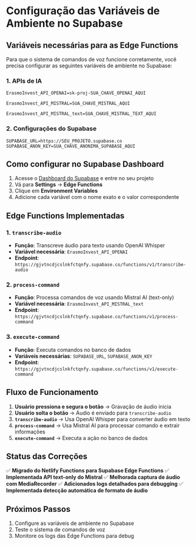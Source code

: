 # Configuração das Variáveis de Ambiente no Supabase

## Variáveis necessárias para as Edge Functions

Para que o sistema de comandos de voz funcione corretamente, você precisa configurar as seguintes variáveis de ambiente no Supabase:

### 1. APIs de IA
```
ErasmoInvest_API_OPENAI=sk-proj-SUA_CHAVE_OPENAI_AQUI

ErasmoInvest_API_MISTRAL=SUA_CHAVE_MISTRAL_AQUI

ErasmoInvest_API_MISTRAL_text=SUA_CHAVE_MISTRAL_TEXT_AQUI
```

### 2. Configurações do Supabase
```
SUPABASE_URL=https://SEU_PROJETO.supabase.co
SUPABASE_ANON_KEY=SUA_CHAVE_ANONIMA_SUPABASE_AQUI
```

## Como configurar no Supabase Dashboard

1. Acesse o [Dashboard do Supabase](https://app.supabase.com) e entre no seu projeto
2. Vá para **Settings** → **Edge Functions**
3. Clique em **Environment Variables**
4. Adicione cada variável com o nome exato e o valor correspondente

## Edge Functions Implementadas

### 1. `transcribe-audio`
- **Função**: Transcreve áudio para texto usando OpenAI Whisper
- **Variável necessária**: `ErasmoInvest_API_OPENAI`
- **Endpoint**: `https://gjvtncdjcslnkfctqnfy.supabase.co/functions/v1/transcribe-audio`

### 2. `process-command`
- **Função**: Processa comandos de voz usando Mistral AI (text-only)
- **Variável necessária**: `ErasmoInvest_API_MISTRAL_text`
- **Endpoint**: `https://gjvtncdjcslnkfctqnfy.supabase.co/functions/v1/process-command`

### 3. `execute-command`
- **Função**: Executa comandos no banco de dados
- **Variáveis necessárias**: `SUPABASE_URL`, `SUPABASE_ANON_KEY`
- **Endpoint**: `https://gjvtncdjcslnkfctqnfy.supabase.co/functions/v1/execute-command`

## Fluxo de Funcionamento

1. **Usuário pressiona e segura o botão** → Gravação de áudio inicia
2. **Usuário solta o botão** → Áudio é enviado para `transcribe-audio`
3. **`transcribe-audio`** → Usa OpenAI Whisper para converter áudio em texto
4. **`process-command`** → Usa Mistral AI para processar comando e extrair informações
5. **`execute-command`** → Executa a ação no banco de dados

## Status das Correções

✅ **Migrado do Netlify Functions para Supabase Edge Functions**
✅ **Implementada API text-only do Mistral**
✅ **Melhorada captura de áudio com MediaRecorder**
✅ **Adicionados logs detalhados para debugging**
✅ **Implementada detecção automática de formato de áudio**

## Próximos Passos

1. Configure as variáveis de ambiente no Supabase
2. Teste o sistema de comandos de voz
3. Monitore os logs das Edge Functions para debug